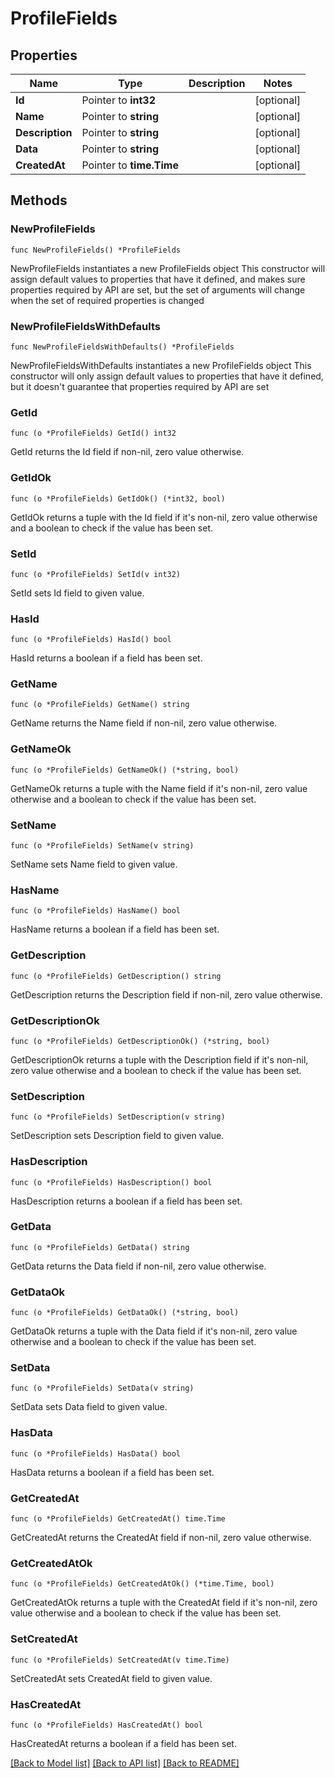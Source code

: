 # ProfileFields

## Properties

Name | Type | Description | Notes
------------ | ------------- | ------------- | -------------
**Id** | Pointer to **int32** |  | [optional] 
**Name** | Pointer to **string** |  | [optional] 
**Description** | Pointer to **string** |  | [optional] 
**Data** | Pointer to **string** |  | [optional] 
**CreatedAt** | Pointer to **time.Time** |  | [optional] 

## Methods

### NewProfileFields

`func NewProfileFields() *ProfileFields`

NewProfileFields instantiates a new ProfileFields object
This constructor will assign default values to properties that have it defined,
and makes sure properties required by API are set, but the set of arguments
will change when the set of required properties is changed

### NewProfileFieldsWithDefaults

`func NewProfileFieldsWithDefaults() *ProfileFields`

NewProfileFieldsWithDefaults instantiates a new ProfileFields object
This constructor will only assign default values to properties that have it defined,
but it doesn't guarantee that properties required by API are set

### GetId

`func (o *ProfileFields) GetId() int32`

GetId returns the Id field if non-nil, zero value otherwise.

### GetIdOk

`func (o *ProfileFields) GetIdOk() (*int32, bool)`

GetIdOk returns a tuple with the Id field if it's non-nil, zero value otherwise
and a boolean to check if the value has been set.

### SetId

`func (o *ProfileFields) SetId(v int32)`

SetId sets Id field to given value.

### HasId

`func (o *ProfileFields) HasId() bool`

HasId returns a boolean if a field has been set.

### GetName

`func (o *ProfileFields) GetName() string`

GetName returns the Name field if non-nil, zero value otherwise.

### GetNameOk

`func (o *ProfileFields) GetNameOk() (*string, bool)`

GetNameOk returns a tuple with the Name field if it's non-nil, zero value otherwise
and a boolean to check if the value has been set.

### SetName

`func (o *ProfileFields) SetName(v string)`

SetName sets Name field to given value.

### HasName

`func (o *ProfileFields) HasName() bool`

HasName returns a boolean if a field has been set.

### GetDescription

`func (o *ProfileFields) GetDescription() string`

GetDescription returns the Description field if non-nil, zero value otherwise.

### GetDescriptionOk

`func (o *ProfileFields) GetDescriptionOk() (*string, bool)`

GetDescriptionOk returns a tuple with the Description field if it's non-nil, zero value otherwise
and a boolean to check if the value has been set.

### SetDescription

`func (o *ProfileFields) SetDescription(v string)`

SetDescription sets Description field to given value.

### HasDescription

`func (o *ProfileFields) HasDescription() bool`

HasDescription returns a boolean if a field has been set.

### GetData

`func (o *ProfileFields) GetData() string`

GetData returns the Data field if non-nil, zero value otherwise.

### GetDataOk

`func (o *ProfileFields) GetDataOk() (*string, bool)`

GetDataOk returns a tuple with the Data field if it's non-nil, zero value otherwise
and a boolean to check if the value has been set.

### SetData

`func (o *ProfileFields) SetData(v string)`

SetData sets Data field to given value.

### HasData

`func (o *ProfileFields) HasData() bool`

HasData returns a boolean if a field has been set.

### GetCreatedAt

`func (o *ProfileFields) GetCreatedAt() time.Time`

GetCreatedAt returns the CreatedAt field if non-nil, zero value otherwise.

### GetCreatedAtOk

`func (o *ProfileFields) GetCreatedAtOk() (*time.Time, bool)`

GetCreatedAtOk returns a tuple with the CreatedAt field if it's non-nil, zero value otherwise
and a boolean to check if the value has been set.

### SetCreatedAt

`func (o *ProfileFields) SetCreatedAt(v time.Time)`

SetCreatedAt sets CreatedAt field to given value.

### HasCreatedAt

`func (o *ProfileFields) HasCreatedAt() bool`

HasCreatedAt returns a boolean if a field has been set.


[[Back to Model list]](../README.md#documentation-for-models) [[Back to API list]](../README.md#documentation-for-api-endpoints) [[Back to README]](../README.md)


